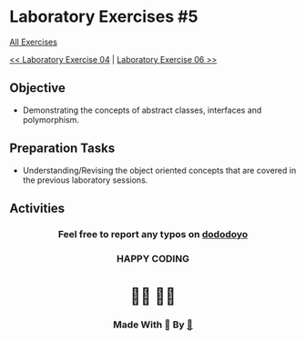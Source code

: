 # Laboratory Exercises #5

[All Exercises](../README.md)

[<< Laboratory Exercise 04](../Lab_04/readMeLab04.md) | [Laboratory Exercise 06 >>](../Lab_06/readMeLab06.md)

## Objective

- Demonstrating the concepts of abstract classes, interfaces and polymorphism.
## Preparation Tasks
- Understanding/Revising the object oriented concepts that are covered in the previous laboratory sessions.
## Activities


<center>

### Feel free to report any typos on [dododoyo](https://github.com/dododoyo)

### HAPPY CODING  
# 🧑‍💻 👨‍💻

### Made With 🖤 By  [🐬](https://github.com/dododoyo)

</center>
